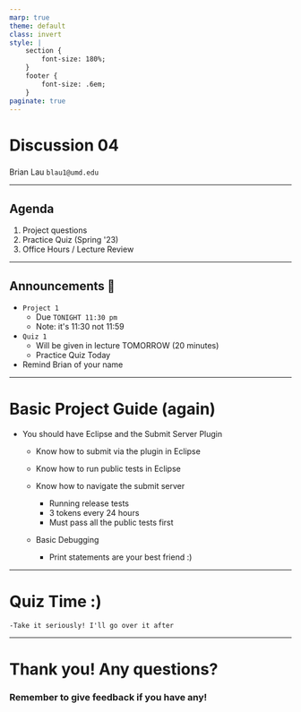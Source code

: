 ```yaml
---
marp: true
theme: default
class: invert
style: |
    section {
        font-size: 180%;
    }
    footer {
        font-size: .6em;
    }
paginate: true
---
```

<!-- 
_paginate: false
_class: invert
-->

# <!--fit--> Discussion 04
<!-- 
_footer: "Credits to Adit Bala for his Marp template"
-->

### 

Brian Lau
`blau1@umd.edu`

---
## Agenda
<!-- 
_footer: "Slides available at [`beelau.vercel.app`](https://beelau.vercel.app)"
-->
1. Project questions 
2. Practice Quiz (Spring '23)
3. Office Hours / Lecture Review
---
## Announcements :mega:
- `Project 1`
    - Due `TONIGHT 11:30 pm` 
    - Note: it's 11:30 not 11:59 
- `Quiz 1`
    - Will be given in lecture TOMORROW (20 minutes)
    - Practice Quiz Today 
- Remind Brian of your name
---

# Basic Project Guide (again)

* You should have Eclipse and the Submit Server Plugin
    - Know how to submit via the plugin in Eclipse

    - Know how to run public tests in Eclipse

    - Know how to navigate the submit server
        - Running release tests
        - 3 tokens every 24 hours
        - Must pass all the public tests first
    
    - Basic Debugging
        - Print statements are your best friend :)
---
# Quiz Time :) 
    -Take it seriously! I'll go over it after
---
# Thank you! Any questions?

### Remember to give feedback if you have any!
